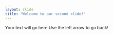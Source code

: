 ```yaml
---
layout: slide
title: "Welcome to our second slide!"
---
```

Your text will go here
Use the left arrow to go back!
